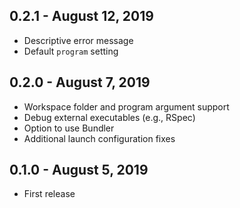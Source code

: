 ## 0.2.1 - August 12, 2019
- Descriptive error message
- Default `program` setting

## 0.2.0 - August 7, 2019
- Workspace folder and program argument support
- Debug external executables (e.g., RSpec)
- Option to use Bundler
- Additional launch configuration fixes

## 0.1.0 - August 5, 2019
- First release
